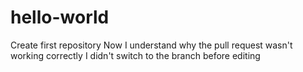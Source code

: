 # hello-world
Create first repository
Now I understand why the pull request wasn't working correctly
I didn't switch to the branch before editing
